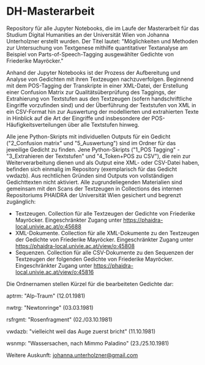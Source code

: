 # DH-Masterarbeit
Repository für alle Jupyter Notebooks, die im Laufe der Masterarbeit für das Studium Digital Humanities an der Universität Wien von Johanna Unterholzner erstellt wurden.
Der Titel lautet: "Möglichkeiten und Methoden zur Untersuchung von Textgenese mithilfe quantitativer Textanalyse am Beispiel von Parts-of-Speech-Tagging ausgewählter Gedichte von Friederike Mayröcker."

Anhand der Jupyter Notebooks ist der Prozess der Aufbereitung und Analyse von Gedichten mit ihren Textzeugen nachzuverfolgen. Beginnend mit dem POS-Tagging der Transkripte in einer XML-Datei, der Erstellung einer Confusion Matrix zur Qualitätsüberprüfung des Taggings, der Extrahierung von Textstufen aus den Textzeugen (sofern handschriftliche Eingriffe vorzufinden sind) und der Überführung der Textstufen von XML in ein CSV-Format hin zur Auswertung der modellierten und extrahierten Texte in Hinblick auf die Art der Eingriffe und insbesondere der POS-Häufigkeitsverteilungen über alle Textstufen hinweg. 

Alle jene Python-Skripts mit individuellen Outputs für ein Gedicht ("2_Confusion matrix" und "5_Auswertung") sind im Ordner für das jeweilige Gedicht zu finden. Jene Python-Skripts ("1_POS Tagging" - "3_Extrahieren der Textstufen" und "4_Token+POS zu CSV"), die rein zur Weiterverarbeitung dienen und als Output eine XML- oder CSV-Datei haben, befinden sich einmalig im Repository (exemplarisch für das Gedicht vwdazb). Aus rechtlichen Gründen sind Outputs von vollständigen Gedichttexten nicht aktiviert. Alle zugrundeliegenden Materialien sind gemeinsam mit den Scans der Textzeugen in Collections des internen Repositoriums PHAIDRA der Universität Wien gesichert und begrenzt zugänglich: 
- Textzeugen. Collection für alle Textzeugen der Gedichte von Friederike Mayröcker. Eingeschränkter Zugang unter https://phaidra-local.univie.ac.at/o:45688
- XML-Dokumente. Collection für alle XML-Dokumente zu den Textzeugen der Gedichte von Friederike Mayröcker. Eingeschränkter Zugang unter https://phaidra-local.univie.ac.at/view/o:45808
- Sequenzen. Collection für alle CSV-Dokumente zu den Sequenzen der Textzeugen der folgenden Gedichte von Friederike Mayröcker. Eingeschränkter Zugang unter https://phaidra-local.univie.ac.at/view/o:45816

Die Ordnernamen stellen Kürzel für die bearbeiteten Gedichte dar: 

aptrm: "Alp-Traum" (12.01.1981)

nwtrg: "Newtonringe" (03.03.1981)

rsfrgmt: "Rosenfragment" (02./03.10.1981)

vwdazb: "vielleicht weil das Auge zuerst bricht" (11.10.1981)

wsnmp: "Wassersachen, nach Mimmo Paladino" (23./25.10.1981)






Weitere Auskunft: johanna.unterholzner@gmail.com
